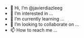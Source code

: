 - 👋 Hi, I’m @javierdiazIeeg
- 👀 I’m interested in ...
- 🌱 I’m currently learning ...
- 💞️ I’m looking to collaborate on ...
- 📫 How to reach me ...

<!---
javierdiazIeeg/javierdiazIeeg is a ✨ special ✨ repository because its `README.md` (this file) appears on your GitHub profile.
You can click the Preview link to take a look at your changes.
--->
